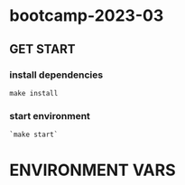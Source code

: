 # bootcamp-2023-03
## GET START 
   ### install dependencies

   `make install`

   ### start environment

    `make start`


# ENVIRONMENT VARS

